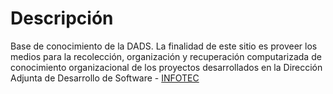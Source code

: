 # Descripción

Base de conocimiento de la DADS. La finalidad de este sitio es proveer los medios para la recolección, organización y recuperación computarizada de conocimiento organizacional de los proyectos desarrollados en la Dirección Adjunta de Desarrollo de Software - [INFOTEC](https://www.infotec.mx/)
